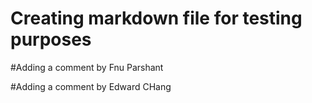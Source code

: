 # Creating markdown file for testing purposes

#Adding a comment by Fnu Parshant

#Adding a comment by Edward CHang
